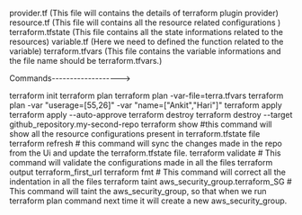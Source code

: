 provider.tf (This file will contains the details of terraform plugin provider)
resource.tf (This file will contains all the resource related configurations )
terraform.tfstate (This file contains all the state informations related to the resources)
variable.tf (Here we need to defined the function related to the variable)
terraform.tfvars (This file contains the variable informations and the file name should be terraform.tfvars.)

Commands------------------->

terraform init
terraform plan
terraform plan -var-file=terra.tfvars
terraform plan -var "userage=[55,26]" -var "name=["Ankit","Hari"]"
terraform apply
terraform apply --auto-approve
terraform destroy
terraform destroy --target github_repository.my-second-repo
terraform show #this command will show all the resource configurations present in terraform.tfstate file
terraform refresh # this command will sync the changes made in the repo from the Ui and update the terraform.tfstate file.
terraform validate # This command will validate the configurations made in all the files
terraform output terraform_first_url
terraform fmt # This command will correct all the indentation in all the files
terraform taint aws_security_group.terraform_SG # This command will taint the aws_security_group, so that when we run terraform plan command next time it will create a new aws_security_group.
